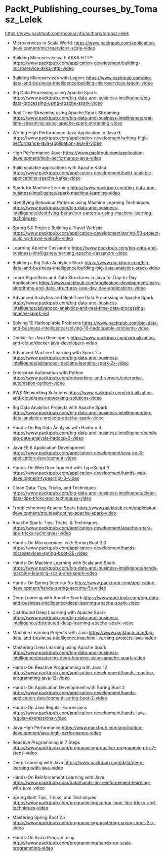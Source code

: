 # Packt_Publishing_courses_by_Tomasz_Lelek
https://www.packtpub.com/books/info/authors/tomasz-lelek

- Microservices in Scala World: 
https://www.packtpub.com/application-development/microservices-scala-video

- Building Microservice with AKKA HTTP:
https://www.packtpub.com/application-development/building-microservice-akka-http-video

- Building Microservices with Lagom:
https://www.packtpub.com/big-data-and-business-intelligence/building-microservices-lagom-video

- Big Data Processing using Apache Spark:
https://www.packtpub.com/big-data-and-business-intelligence/big-data-processing-using-apache-spark-video

- Real Time Streaming using Apache Spark Streaming:
https://www.packtpub.com/big-data-and-business-intelligence/real-time-streaming-using-apache-spark-streaming-video

- Writing High Performance Java Application in Java 9:
https://www.packtpub.com/application-development/writing-high-performance-java-application-java-9-video

- High Performance Java:
https://www.packtpub.com/application-development/high-performance-java-video

- Build scalable applications with Apache Kafka:
https://www.packtpub.com/application-development/build-scalable-applications-apache-kafka-video

- Spark for Machine Learning
https://www.packtpub.com/big-data-and-business-intelligence/spark-machine-learning-video

- Identifying Behaviour Patterns using Machine Learning Techniques
https://www.packtpub.com/big-data-and-business-intelligence/identifying-behaviour-patterns-using-machine-learning-techniques-

- Spring 5.0 Project: Building a Travel Website
https://www.packtpub.com/application-development/spring-50-project-building-travel-website-video

- Learning Apache Cassandra
https://www.packtpub.com/big-data-and-business-intelligence/learning-apache-cassandra-video

- Building a Big Data Analytics Stack
https://www.packtpub.com/big-data-and-business-intelligence/building-big-data-analytics-stack-video

- Learn Algorithms and Data Structures in Java for Day-to-Day Applications
https://www.packtpub.com/application-development/learn-algorithms-and-data-structures-java-day-day-applications-video

- Advanced Analytics and Real-Time Data Processing in Apache Spark 
https://www.packtpub.com/big-data-and-business-intelligence/advanced-analytics-and-real-time-data-processing-apache-spark-vid

- Solving 10 Hadoop'able Problems 
https://www.packtpub.com/big-data-and-business-intelligence/solving-10-hadoopable-problems-video

- Docker for Java Developers
https://www.packtpub.com/virtualization-and-cloud/docker-java-developers-video

- Advanced Machine Learning with Spark 2.x
https://www.packtpub.com/big-data-and-business-intelligence/advanced-machine-learning-spark-2x-video

- Enterprise Automation with Python
https://www.packtpub.com/networking-and-servers/enterprise-automation-python-video

- AWS Networking Solutions 
https://www.packtpub.com/virtualization-and-cloud/aws-networking-solutions-video

- Big Data Analytics Projects with Apache Spark
https://www.packtpub.com/big-data-and-business-intelligence/big-data-analytics-projects-apache-spark-video

- Hands-On Big Data Analysis with Hadoop 3
https://www.packtpub.com/big-data-and-business-intelligence/hands-big-data-analysis-hadoop-3-video

- Java EE 8 Application Development
https://www.packtpub.com/application-development/java-ee-8-application-development-video

- Hands-On Web Development with TypeScript 3
https://www.packtpub.com/application-development/hands-web-development-typescript-3-video

- Clean Data: Tips, Tricks, and Techniques
https://www.packtpub.com/big-data-and-business-intelligence/clean-data-tips-tricks-and-techniques-video

- Troubleshooting Apache Spark 
https://www.packtpub.com/application-development/troubleshooting-apache-spark-video

- Apache Spark: Tips, Tricks, & Techniques
https://www.packtpub.com/application-development/apache-spark-tips-tricks-techniques-video

- Hands-On Microservices with Spring Boot 2.0
https://www.packtpub.com/application-development/hands-microservices-spring-boot-20-video

- Hands-On Machine Learning with Scala and Spark
https://www.packtpub.com/big-data-and-business-intelligence/hands-machine-learning-scala-and-spark-video

- Hands-On Spring Security 5.x 
https://www.packtpub.com/application-development/hands-spring-security-5x-video

- Deep Learning with Apache Spark 
https://www.packtpub.com/big-data-and-business-intelligence/deep-learning-apache-spark-video

- Distributed Deep Learning with Apache Spark
 https://www.packtpub.com/big-data-and-business-intelligence/distributed-deep-learning-apache-spark-video
 
- Machine Learning Projects with Java
https://www.packtpub.com/big-data-and-business-intelligence/machine-learning-projects-java-video

- Mastering Deep Learning using Apache Spark
https://www.packtpub.com/big-data-and-business-intelligence/mastering-deep-learning-using-apache-spark-video

- Hands-On Reactive Programming with Java 12
https://www.packtpub.com/application-development/hands-reactive-programming-java-12-video

- Hands-On Application Development with Spring Boot 2 
https://www.packtpub.com/application-development/hands-application-development-spring-boot-2-video

- Hands-On Java Regular Expressions
https://www.packtpub.com/application-development/hands-java-regular-expressions-video

- Java High Performance 
https://www.packtpub.com/application-development/java-high-performance-video

- Reactive Programming in 7 Steps
https://www.packtpub.com/programming/reactive-programming-in-7-steps-video
 
- Deep Learning with Java
https://www.packtpub.com/data/deep-learning-with-java-video

- Hands-On Reinforcement Learning with Java 
https://www.packtpub.com/data/hands-on-reinforcement-learning-with-java-video

- Spring Boot Tips, Tricks, and Techniques
https://www.packtpub.com/programming/spring-boot-tips-tricks-and-techniques-video

- Mastering Spring Boot 2.x
https://www.packtpub.com/programming/mastering-spring-boot-2-x-video

- Hands-On Scala Programming
https://www.packtpub.com/programming/hands-on-scala-programming-video
